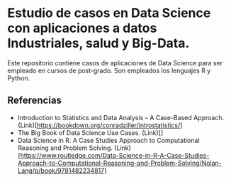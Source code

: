 # Estudio de casos en Data Science con aplicaciones a datos Industriales, salud y Big-Data.

Este repositorio contiene casos de aplicaciones de Data Science para ser empleado en cursos de post-grado.
Son empleados los lenguajes R y Python.



## Referencias

- Introduction to Statistics and Data Analysis – A Case-Based Approach. (Link)[https://bookdown.org/conradziller/introstatistics/]
- The Big Book of Data Science Use Cases. (Link)[]
- Data Science in R. A Case Studies Approach to Computational Reasoning and Problem Solving. (Link)[https://www.routledge.com/Data-Science-in-R-A-Case-Studies-Approach-to-Computational-Reasoning-and-Problem-Solving/Nolan-Lang/p/book/9781482234817]
  
 
